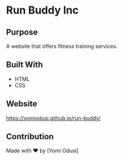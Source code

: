 # Run Buddy Inc

## Purpose
A website that offers fitness training services.

## Built With
* HTML
* CSS

## Website
https://yomiodusi.github.io/run-buddy/
## Contribution
Made with ❤️ by [Yomi Odusi]

